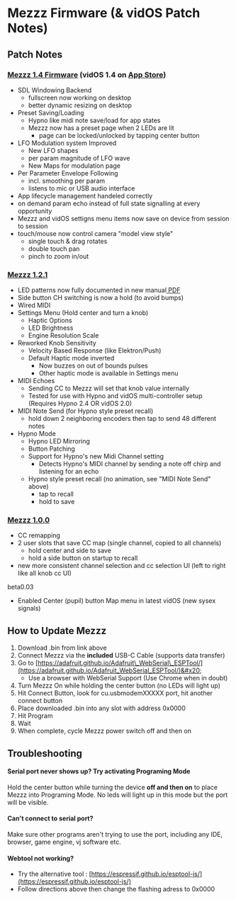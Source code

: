 # Mezzz Firmware (& vidOS Patch Notes)

## Patch Notes

### [**Mezzz 1.4 Firmware**](https://www.dropbox.com/scl/fi/0ubw7e56moreqmara33qi/MezzzFirmwareV1.4.bin?rlkey=gm6lbzkk5lx2a80hxdsq6rtml\&dl=1) **(vidOS 1.4 on** [**App Store**](https://apps.apple.com/us/app/sleepy-vidos/id6448588001)**)**

* SDL Windowing Backend
  * fullscreen now working on desktop
  * better dynamic resizing on desktop
* Preset Saving/Loading&#x20;
  * Hypno like midi note save/load for app states
  * Mezzz now has a preset page when 2 LEDs are lit
    * page can be locked/unlocked by tapping center button
* LFO Modulation system Improved
  * New LFO shapes
  * per param magnitude of LFO wave
  * New Maps for modulation page
* Per Parameter Envelope Following
  * incl. smoothing per param
  * listens to mic or USB audio interface
* App lifecycle management handeled correctly
* on demand param echo instead of full state signalling at every opportunity
* Mezzz and vidOS settigns menu items now save on device from session to session
* touch/mouse now control camera "model view style"
  * single touch & drag rotates
  * double touch pan
  * pinch to zoom in/out&#x20;

### [Mezzz 1.2.1](https://www.dropbox.com/scl/fi/av58p96ilt2iz7b0k5k8j/MezzzFirmwareV1.2.1.bin?rlkey=7zls0451bufpkxugc813x5l3m\&dl=1)

* LED patterns now fully documented in new manual[ PDF](mezzz-manual.md)
* Side button CH switching is now a hold (to avoid bumps)
* Wired MIDI
* Settings Menu (Hold center and turn a knob)
  * Haptic Options
  * LED Brightness
  * Engine Resolution Scale
* Reworked Knob Sensitivity
  * Velocity Based Response (like Elektron/Push)
  * Default Haptic mode inverted
    * Now buzzes on out of bounds pulses
    * Other haptic mode is available in Settings menu
* MIDI Echoes&#x20;
  * Sending CC to Mezzz will set that knob value internally
  * Tested for use with Hypno and vidOS multi-controller setup (Requires Hypno 2.4 OR vidOS 2.0)
* MIDI Note Send (for Hypno style preset recall)
  * hold down 2 neighboring encoders then tap to send 48 different notes
* Hypno Mode
  * Hypno LED Mirroring
  * Button Patching
  * Support for Hypno's new Midi Channel setting
    * Detects Hypno's MIDI channel by sending a note off chirp and listening for an echo
  * Hypno style preset recall (no animation, see "MIDI Note Send" above)
    * tap to recall
    * hold to save

### [**Mezzz 1.0.0**](https://www.dropbox.com/scl/fi/y3cns9gcapf7eqxh70axi/MezzzFirmwareV1.0.0.bin?rlkey=xdzaqe7yw71amo989vkxvdgqu\&dl=1)

* CC remapping
* 2 user slots that save CC map (single channel, copied to all channels)
  * hold center and side to save
  * hold a side button on startup to recall
* new more consistent channel selection and cc selection UI (left to right like all knob cc UI)

beta0.03

* Enabled Center (pupil) button Map menu in latest vidOS (new sysex signals)

## How to Update Mezzz

1. Download .bin from link above
2. Connect Mezzz via the **included** USB-C Cable (supports data transfer)
3. Go to [https://adafruit.github.io/Adafruit\_WebSerial\_ESPTool/](https://adafruit.github.io/Adafruit_WebSerial_ESPTool/)&#x20;
   * Use a browser with WebSerial Support (Use Chrome when in doubt)
4. Turn Mezzz On while holding the center button (no LEDs will light up)
5. Hit Connect Button, look for cu.usbmodemXXXXX port, hit another connect button
6. Place downloaded .bin into any slot with address 0x0000&#x20;
7. Hit Program
8. Wait
9. When complete, cycle Mezzz power switch off and then on

## Troubleshooting

#### Serial port never shows up? Try activating Programing Mode

Hold the center button while turning the device **off and then on** to place Mezzz into Programing Mode. No leds will light up in this mode but the port will be visible.

#### Can't connect to serial port?

Make sure other programs aren't trying to use the port, including any IDE, browser, game engine, vj software etc.

#### Webtool not working?

* Try the alternative tool : [https://espressif.github.io/esptool-js/](https://espressif.github.io/esptool-js/)
* Follow directions above then change the flashing adress to 0x0000&#x20;

